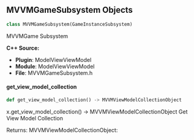 ## MVVMGameSubsystem Objects

```python
class MVVMGameSubsystem(GameInstanceSubsystem)
```

MVVMGame Subsystem

**C++ Source:**

- **Plugin**: ModelViewViewModel
- **Module**: ModelViewViewModel
- **File**: MVVMGameSubsystem.h

<a id="unreal.MVVMGameSubsystem.get_view_model_collection"></a>

#### get_view_model_collection

```python
def get_view_model_collection() -> MVVMViewModelCollectionObject
```

x.get_view_model_collection() -> MVVMViewModelCollectionObject
Get View Model Collection

Returns:
    MVVMViewModelCollectionObject:

<a id="unreal.MVVMSubsystem"></a>
